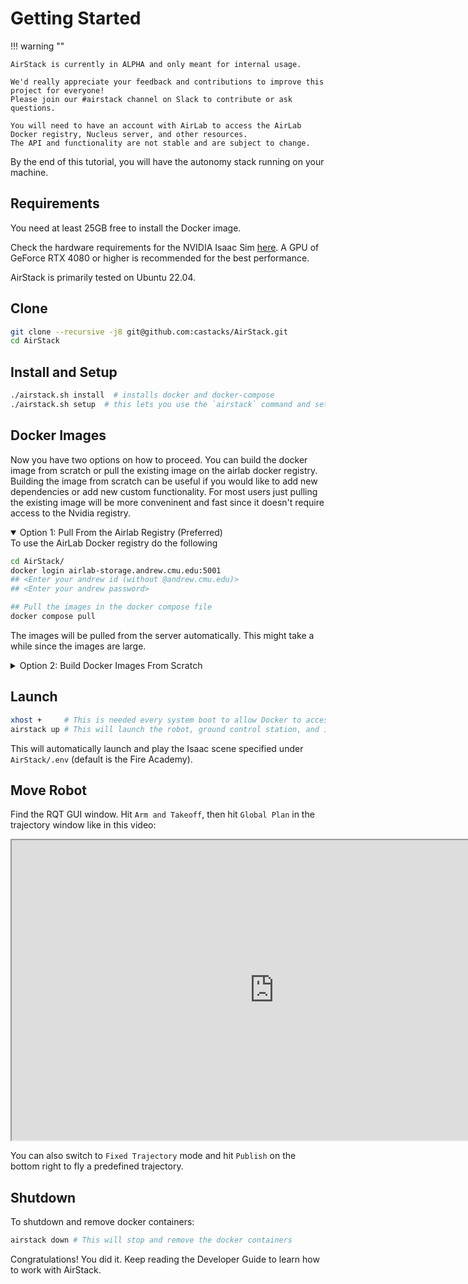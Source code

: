 # Getting Started

!!! warning ""

    AirStack is currently in ALPHA and only meant for internal usage. 

    We'd really appreciate your feedback and contributions to improve this project for everyone! 
    Please join our #airstack channel on Slack to contribute or ask questions.

    You will need to have an account with AirLab to access the AirLab Docker registry, Nucleus server, and other resources.
    The API and functionality are not stable and are subject to change. 


By the end of this tutorial, you will have the autonomy stack running on your machine.

## Requirements

You need at least 25GB free to install the Docker image.

Check the hardware requirements for the NVIDIA Isaac Sim [here](https://docs.isaacsim.omniverse.nvidia.com/latest/installation/requirements.html).
A GPU of GeForce RTX 4080 or higher is recommended for the best performance.

AirStack is primarily tested on Ubuntu 22.04. 

## Clone
```bash
git clone --recursive -j8 git@github.com:castacks/AirStack.git
cd AirStack
```

## Install and Setup

```bash
./airstack.sh install  # installs docker and docker-compose
./airstack.sh setup  # this lets you use the `airstack` command and sets up your keys
```

## Docker Images

Now you have two options on how to proceed. You can build the docker image from scratch or pull the existing image on the airlab docker registry. Building the image from scratch can be useful if you would like to add new dependencies or add new custom functionality. For most users just pulling the existing image will be more conveninent and fast since it doesn't require access to the Nvidia registry.

<details open> <summary>Option 1: Pull From the Airlab Registry (Preferred)</summary>
To use the AirLab Docker registry do the following

```bash
cd AirStack/
docker login airlab-storage.andrew.cmu.edu:5001
## <Enter your andrew id (without @andrew.cmu.edu)>
## <Enter your andrew password>

## Pull the images in the docker compose file
docker compose pull
```

The images will be pulled from the server automatically. This might take a while since the images are large.

</details>

<details><summary>Option 2: Build Docker Images From Scratch</summary>

1.  Download the Ascent Spirit SITL software package by running this script:

    ```
    cd AirStack/
    bash simulation/isaac-sim/installation/download_sitl.bash
    ```

2.  Next, gain access to NVIDIA NGC Containers by following <a href="https://docs.nvidia.com/launchpad/ai/base-command-coe/latest/bc-coe-docker-basics-step-02.html">these instructions</a>.

    Then:

    ```bash
    cd AirStack/
    docker compose build  # build the images locally
    ```

If you have permission you can push updated images to the docker server.

```bash
docker compose push
```

</details>

## Launch

```bash
xhost +     # This is needed every system boot to allow Docker to access the X server
airstack up # This will launch the robot, ground control station, and isaac sim
```

This will automatically launch and play the Isaac scene specified under `AirStack/.env` (default is the Fire Academy).

## Move Robot

Find the RQT GUI window. Hit `Arm and Takeoff`, then hit `Global Plan` in the trajectory window like in this video:

<iframe src="https://drive.google.com/file/d/1XYgSUTU5tf6e6sOuStYJXIs2SK3XL7g6/preview?usp=sharing&t=0" width="840" height="480" allow="autoplay" allowfullscreen="allowfullscreen"></iframe>

You can also switch to `Fixed Trajectory` mode and hit `Publish` on the bottom right to fly a predefined trajectory.

## Shutdown

To shutdown and remove docker containers:

```bash
airstack down # This will stop and remove the docker containers
```

Congratulations! You did it. Keep reading the Developer Guide to learn how to work with AirStack.